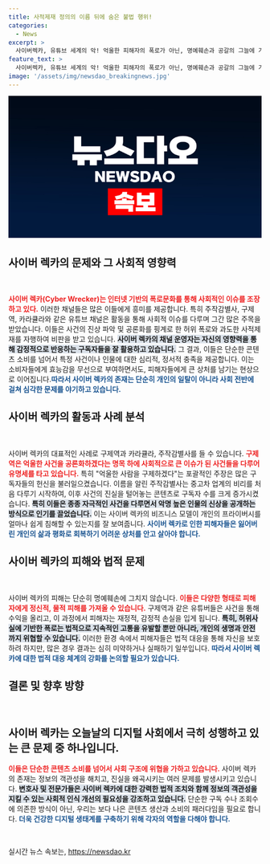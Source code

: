 ```yaml
---
title: 사적제재 정의의 이름 뒤에 숨은 불법 행위!
categories:
  - News
excerpt: >
  사이버렉카, 유튜브 세계의 악! 억울한 피해자의 폭로가 아닌, 명예훼손과 공갈의 그늘에 가린 우울한 현실을 파헤칩니다. 사이버 범죄와 팬덤의 교묘한 결합 속, 진실을 찾아 떠나는 여정에 동참하세요!
feature_text: >
  사이버렉카, 유튜브 세계의 악! 억울한 피해자의 폭로가 아닌, 명예훼손과 공갈의 그늘에 가린 우울한 현실을 파헤칩니다. 사이버 범죄와 팬덤의 교묘한 결합 속, 진실을 찾아 떠나는 여정에 동참하세요!
image: '/assets/img/newsdao_breakingnews.jpg'
---
```


<p><img src="/assets/img/newsdao_breakingnews.jpg" alt="bookingtag 속보" /></p>

<h2 data-ke-size="size26">사이버 렉카의 문제와 그 사회적 영향력</h2>

<p data-ke-size="size16">&nbsp;</p> 

<p><b><span style="color: #ee2323;">사이버 렉카(Cyber Wrecker)는 인터넷 기반의 폭로문화를 통해 사회적인 이슈를 조장하고 있다.</span></b> 이러한 채널들은 많은 이들에게 흥미를 제공합니다. 특히 주작감별사, 구제역, 카라큘라와 같은 유튜브 채널은 활동을 통해 사회적 이슈를 다루며 그간 많은 주목을 받았습니다. 이들은 사건의 진상 파악 및 공론화를 핑계로 한 허위 폭로와 과도한 사적제재를 자행하여 비판을 받고 있습니다. <b><span style="background-color: #21538527;">사이버 렉카의 채널 운영자는 자신의 영향력을 통해 감정적으로 반응하는 구독자들을 잘 활용하고 있습니다.</span></b> 그 결과, 이들은 단순한 콘텐츠 소비를 넘어서 특정 사건이나 인물에 대한 심리적, 정서적 충족을 제공합니다. 이는 소비자들에게 효능감을 무선으로 부여하면서도, 피해자들에게 큰 상처를 남기는 현상으로 이어집니다.<b><span style="color: #1a5490;">따라서 사이버 렉카의 존재는 단순히 개인의 일탈이 아니라 사회 전반에 걸쳐 심각한 문제를 야기하고 있습니다.</span></b></p>

<h2 data-ke-size="size26">사이버 렉카의 활동과 사례 분석</h2>

<p data-ke-size="size16">&nbsp;</p> 

<p>사이버 렉카의 대표적인 사례로 구제역과 카라큘라, 주작감별사를 들 수 있습니다. <b><span style="color: #ee2323;">구제역은 억울한 사건을 공론화하겠다는 명목 하에 사회적으로 큰 이슈가 된 사건들을 다루어 유명세를 타고 있습니다.</span></b> 특히 "억울한 사람을 구제하겠다"는 포괄적인 주장은 많은 구독자들의 헌신을 불러일으켰습니다. 이름을 알린 주작감별사는 중고차 업계의 비리를 처음 다루기 시작하여, 이후 사건의 진실을 털어놓는 콘텐츠로 구독자 수를 크게 증가시켰습니다. <b><span style="background-color: #21538527;">특히 이들은 종종 자극적인 사건을 다루면서 악명 높은 인물의 신상을 공개하는 방식으로 인기를 끌었습니다.</span></b> 이는 사이버 렉카의 비즈니스 모델이 개인의 프라이버시를 얼마나 쉽게 침해할 수 있는지를 잘 보여줍니다. <b><span style="color: #1a5490;">사이버 렉카로 인한 피해자들은 잃어버린 개인의 삶과 평화로 회복하기 어려운 상처를 안고 살아야 합니다.</span></b></p>

<h2 data-ke-size="size26">사이버 렉카의 피해와 법적 문제</h2>

<p data-ke-size="size16">&nbsp;</p> 

<p>사이버 렉카의 피해는 단순히 명예훼손에 그치지 않습니다. <b><span style="color: #ee2323;">이들은 다양한 형태로 피해자에게 정신적, 물적 피해를 가져올 수 있습니다.</span></b> 구제역과 같은 유튜버들은 사건을 통해 수익을 올리고, 이 과정에서 피해자는 재정적, 감정적 손실을 입게 됩니다. <b><span style="background-color: #21538527;">특히, 허위사실에 기반한 폭로는 법적으로 지속적인 고통을 유발할 뿐만 아니라, 개인의 생명과 안전까지 위협할 수 있습니다.</span></b> 이러한 환경 속에서 피해자들은 법적 대응을 통해 자신을 보호하려 하지만, 많은 경우 결과는 심히 미약하거나 실패하기 일쑤입니다. <b><span style="color: #1a5490;">따라서 사이버 렉카에 대한 법적 대응 체계의 강화를 논의할 필요가 있습니다.</span></b></p>

<h2 data-ke-size="size26">결론 및 향후 방향</h2>

<p data-ke-size="size16">&nbsp;</p> 

<p><h2 data-ke-size="size26">사이버 렉카는 오늘날의 디지털 사회에서 극히 성행하고 있는 큰 문제 중 하나입니다.</h2> <b><span style="color: #ee2323;">이들은 단순한 콘텐츠 소비를 넘어서 사회 구조에 위협을 가하고 있습니다.</span></b> 사이버 렉카의 존재는 정보의 객관성을 해치고, 진실을 왜곡시키는 여러 문제를 발생시키고 있습니다. <b><span style="background-color: #21538527;">변호사 및 전문가들은 사이버 렉카에 대한 강력한 법적 조치와 함께 정보의 객관성을 지킬 수 있는 사회적 인식 개선의 필요성을 강조하고 있습니다.</span></b> 단순한 구독 수나 조회수에 의존한 방식이 아닌, 우리는 보다 나은 콘텐츠 생산과 소비의 패러다임을 필요로 합니다. <b><span style="color: #1a5490;">더욱 건강한 디지털 생태계를 구축하기 위해 각자의 역할을 다해야 합니다.</span></b> </p>

<p data-ke-size="size16">&nbsp;</p>
실시간 뉴스 속보는, <a href="https://newsdao.kr" rel="dofollow">https://newsdao.kr</a>


